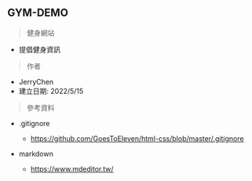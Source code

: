 ## GYM-DEMO
> 健身網站
- 提倡健身資訊


> 作者
- JerryChen
- 建立日期: 2022/5/15


> 參考資料
- .gitignore
    - https://github.com/GoesToEleven/html-css/blob/master/.gitignore



- markdown
    - https://www.mdeditor.tw/